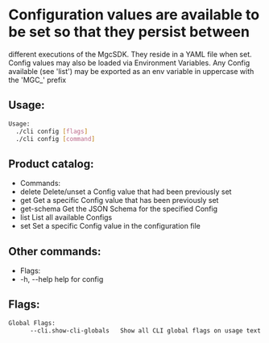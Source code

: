 # Configuration values are available to be set so that they persist between
different executions of the MgcSDK. They reside in a YAML file when set.
Config values may also be loaded via Environment Variables. Any Config available
(see 'list') may be exported as an env variable in uppercase with the 'MGC_' prefix

## Usage:
```bash
Usage:
  ./cli config [flags]
  ./cli config [command]
```

## Product catalog:
- Commands:
- delete      Delete/unset a Config value that had been previously set
- get         Get a specific Config value that has been previously set
- get-schema  Get the JSON Schema for the specified Config
- list        List all available Configs
- set         Set a specific Config value in the configuration file

## Other commands:
- Flags:
- -h, --help   help for config

## Flags:
```bash
Global Flags:
      --cli.show-cli-globals   Show all CLI global flags on usage text
```

